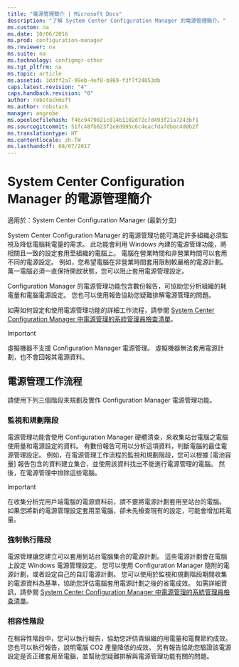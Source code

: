 ```yaml
---
title: "電源管理簡介 | Microsoft Docs"
description: "了解 System Center Configuration Manager 的電源管理簡介。"
ms.custom: na
ms.date: 10/06/2016
ms.prod: configuration-manager
ms.reviewer: na
ms.suite: na
ms.technology: configmgr-other
ms.tgt_pltfrm: na
ms.topic: article
ms.assetid: 3ddff2a7-99eb-4ef8-b969-f3f7f24053db
caps.latest.revision: "4"
caps.handback.revision: "0"
author: robstackmsft
ms.author: robstack
manager: angrobe
ms.openlocfilehash: f46c9479021c814b1102d72c7d493f21a7243bf1
ms.sourcegitcommit: 51fc48fb023f1e8d995c6c4eacfda7dbec4d0b2f
ms.translationtype: HT
ms.contentlocale: zh-TW
ms.lasthandoff: 08/07/2017
---
```

# <a name="introduction-to-power-management-in-system-center-configuration-manager"></a>System Center Configuration Manager 的電源管理簡介

適用於：System Center Configuration Manager (最新分支)

System Center Configuration Manager 的電源管理功能可滿足許多組織必須監視及降低電腦耗電量的需求。 此功能會利用 Windows 內建的電源管理功能，將相關且一致的設定套用至組織的電腦上。 電腦在營業時間和非營業時間可以套用不同的電源設定。 例如，您希望電腦在非營業時間套用限制較嚴格的電源計劃。 萬一電腦必須一直保持開啟狀態，您可以阻止套用電源管理設定。  

 Configuration Manager 的電源管理功能包含數份報告，可協助您分析組織的耗電量和電腦電源設定。 您也可以使用報告協助您疑難排解電源管理的問題。  

 如需如何設定和使用電源管理功能的詳細工作流程，請參閱 [System Center Configuration Manager 中電源管理的系統管理員檢查清單](../../../../core/clients/manage/power/administrator-checklist-for-power-management.md)。  

> [!IMPORTANT]  
>  虛擬機器不支援 Configuration Manager 電源管理。 虛擬機器無法套用電源計劃，也不會回報其電源資料。  

## <a name="the-power-management-workflow"></a>電源管理工作流程  
 請使用下列三個階段來規劃及實作 Configuration Manager 電源管理功能。  

### <a name="monitoring-and-planning-phase"></a>監視和規劃階段  
 電源管理功能會使用 Configuration Manager 硬體清查，來收集站台電腦之電腦使用量和電源設定的資料。 有數份報告可用以分析這項資料，判斷電腦的最佳電源管理設定。 例如，在電源管理工作流程的監視和規劃階段，您可以根據 [電池容量]  報告包含的資料建立集合，並使用該資料找出不能進行電源管理的電腦。 然後，在電源管理中排除這些電腦。  

> [!IMPORTANT]  
>  在收集分析完用戶端電腦的電源資料前，請不要將電源計劃套用至站台的電腦。 如果您將新的電源管理設定套用至電腦，卻未先檢查現有的設定，可能會增加耗電量。  

### <a name="enforcement-phase"></a>強制執行階段  
 電源管理讓您建立可以套用到站台電腦集合的電源計劃。 這些電源計劃會在電腦上設定 Windows 電源管理設定。 您可以使用 Configuration Manager 隨附的電源計劃，或者設定自己的自訂電源計劃。 您可以使用於監視和規劃階段期間收集的電源資料為基準，協助您評估電腦套用電源計劃之後的省電成效。 如需詳細資訊，請參閱 [System Center Configuration Manager 中電源管理的系統管理員檢查清單](../../../../core/clients/manage/power/administrator-checklist-for-power-management.md)。  

### <a name="compliance-phase"></a>相容性階段  
 在相容性階段中，您可以執行報告，協助您評估貴組織的用電量和電費節約成效。 您也可以執行報告，說明電腦 CO2 產量降低的成效。 另有報告協助您驗證該電源設定是否正確套用至電腦，並幫助您疑難排解與電源管理功能有關的問題。  

